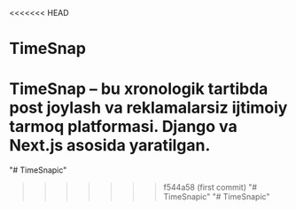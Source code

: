 <<<<<<< HEAD
# TimeSnap
TimeSnap – bu xronologik tartibda post joylash va reklamalarsiz ijtimoiy tarmoq platformasi. Django va Next.js asosida yaratilgan.
=======
"# TimeSnapic" 
>>>>>>> f544a58 (first commit)
"# TimeSnapic" 
"# TimeSnapic" 
